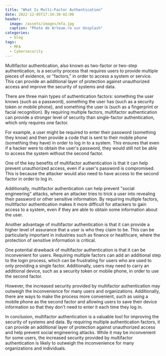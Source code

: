 ```yaml
---
title: "What Is Multi-Factor Authentication"
date: 2022-12-05T17:34:30-02:00
header:
  image: /assets/images/mfa.jpg
  caption: "Photo de Arteum.ro sur Unsplash"
categories:
  - blog
tags:
  - MFA
  - Cybersecurity
---
```


Multifactor authentication, also known as two-factor or two-step authentication, is a security process that requires users to provide multiple pieces of evidence, or "factors," in order to access a system or service. This can provide an additional layer of protection against unauthorized access and improve the security of systems and data.

There are three main types of authentication factors: something the user knows (such as a password), something the user has (such as a security token or mobile phone), and something the user is (such as a fingerprint or facial recognition). By requiring multiple factors, multifactor authentication can provide a stronger level of security than single-factor authentication, which only requires one factor.

For example, a user might be required to enter their password (something they know) and then provide a code that is sent to their mobile phone (something they have) in order to log in to a system. This ensures that even if a hacker were to obtain the user's password, they would still not be able to access the system without the second factor.

One of the key benefits of multifactor authentication is that it can help prevent unauthorized access, even if a user's password is compromised. This is because the attacker would also need to have access to the second factor in order to log in.

Additionally, multifactor authentication can help prevent "social engineering" attacks, where an attacker tries to trick a user into revealing their password or other sensitive information. By requiring multiple factors, multifactor authentication makes it more difficult for attackers to gain access to a system, even if they are able to obtain some information about the user.

Another advantage of multifactor authentication is that it can provide a higher level of assurance that a user is who they claim to be. This can be particularly important in industries such as finance or healthcare, where the protection of sensitive information is critical.

One potential drawback of multifactor authentication is that it can be inconvenient for users. Requiring multiple factors can add an additional step to the login process, which can be frustrating for users who are used to only providing a single factor. Additionally, users may need to carry an additional device, such as a security token or mobile phone, in order to use the second factor.

However, the increased security provided by multifactor authentication may outweigh the inconvenience for many users and organizations. Additionally, there are ways to make the process more convenient, such as using a mobile phone as the second factor and allowing users to save their device information so that they don't need to enter it each time they log in.

In conclusion, multifactor authentication is a valuable tool for improving the security of systems and data. By requiring multiple authentication factors, it can provide an additional layer of protection against unauthorized access and help prevent social engineering attacks. While it may be inconvenient for some users, the increased security provided by multifactor authentication is likely to outweigh the inconvenience for many organizations and individuals.